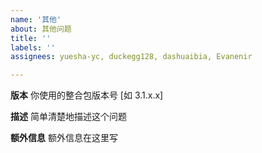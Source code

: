 ```yaml
---
name: '其他'
about: 其他问题
title: ''
labels: ''
assignees: yuesha-yc, duckegg128, dashuaibia, Evanenir

---
```


**版本**
你使用的整合包版本号 [如 3.1.x.x]

**描述**
简单清楚地描述这个问题

**额外信息**
额外信息在这里写
